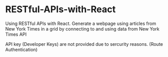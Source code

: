 # RESTful-APIs-with-React
Using RESTful APIs with React. Generate a webpage using articles from New York Times in a grid by connecting to and using data from New York Times API 

API key (Developer Keys) are not provided due to sercurity reasons. (Route Authentication)

